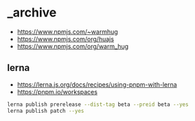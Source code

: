 # _archive

- https://www.npmjs.com/~warmhug
- https://www.npmjs.com/org/huajs
- https://www.npmjs.com/org/warm_hug

## lerna

- https://lerna.js.org/docs/recipes/using-pnpm-with-lerna
- https://pnpm.io/workspaces

```sh
lerna publish prerelease --dist-tag beta --preid beta --yes
lerna publish patch --yes
```
